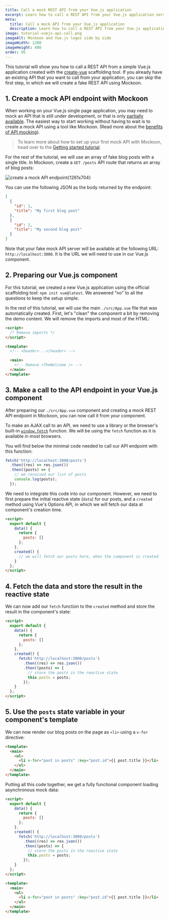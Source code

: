 ```yaml
---
title: Call a mock REST API from your Vue.js application
excerpt: Learn how to call a REST API from your Vue.js application service and mock it using Mockoon API mocking tools
meta:
  title: Call a mock API from your Vue.js application
  description: Learn how to call a REST API from your Vue.js application service and mock it using Mockoon API mocking tools
image: tutorial-vuejs-api-call.png
imageAlt: Mockoon and Vue.js logos side by side
imageWidth: 1200
imageHeight: 400
order: 95
---
```


This tutorial will show you how to call a REST API from a simple Vue.js application created with the [create-vue](https://github.com/vuejs/create-vue) scaffolding tool. If you already have an existing API that you want to call from your application, you can skip the first step, in which we will create a fake REST API using Mockoon.

## 1. Create a mock API endpoint with Mockoon

When working on your Vue.js single page application, you may need to mock an API that is still under development, or that is only [partially available](docs:server-configuration/proxy-mode). The easiest way to start working without having to wait is to create a mock API using a tool like Mockoon. (Read more about the [benefits of API mocking](/use-cases/)).

> To learn more about how to set up your first mock API with Mockoon, head over to the [Getting started tutorial](/tutorials/getting-started/).

For the rest of the tutorial, we will use an array of fake blog posts with a single title. In Mockoon, create a `GET /posts` API route that returns an array of blog posts:

![create a mock API endpoint{1261x704}](/images/tutorials/blog-posts-mock-endpoint.png)

You can use the following JSON as the body returned by the endpoint:

```json
[
  {
    "id": 1,
    "title": "My first blog post"
  },
  {
    "id": 2,
    "title": "My second blog post"
  }
]
```

Note that your fake mock API server will be available at the following URL: `http://localhost:3000`. It is the URL we will need to use in our Vue.js component.

## 2. Preparing our Vue.js component

For this tutorial, we created a new Vue.js application using the official scaffolding tool: `npm init vue@latest`. We answered "no" to all the questions to keep the setup simple.

In the rest of this tutorial, we will use the main `./src/App.vue` file that was automatically created.
First, let's "clean" the component a bit by removing the demo content. We will remove the imports and most of the HTML:

```html
<script>
  /* Remove imports */
</script>

<template>
  <!-- <header>...</header> -->

  <main>
    <!-- Remove <TheWelcome /> -->
  </main>
</template>
```

## 3. Make a call to the API endpoint in your Vue.js component

After preparing our `./src/App.vue` component and creating a mock REST API endpoint in Mockoon, you can now call it from your component.

To make an AJAX call to an API, we need to use a library or the browser's built-in [`window.fetch`](https://developer.mozilla.org/en-US/docs/Web/API/Fetch_API) function. We will be using the `fetch` function as it is available in most browsers.

You will find below the minimal code needed to call our API endpoint with this function:

```javascript
fetch('http://localhost:3000/posts')
  .then((res) => res.json())
  .then((posts) => {
    // we received our list of posts
    console.log(posts);
  });
```

We need to integrate this code into our component. However, we need to first prepare the initial reactive state (`data`) for our posts, and a `created` method using Vue's Options API, in which we will fetch our data at component's creation time.

```html
<script>
  export default {
    data() {
      return {
        posts: []
      };
    },
    created() {
      // we will fetch our posts here, when the component is created
    }
  };
</script>
```

## 4. Fetch the data and store the result in the reactive state

We can now add our `fetch` function to the `created` method and store the result in the component's state:

```html
<script>
  export default {
    data() {
      return {
        posts: []
      };
    },
    created() {
      fetch('http://localhost:3000/posts')
        .then((res) => res.json())
        .then((posts) => {
          // store the posts in the reactive state
          this.posts = posts;
        });
    }
  };
</script>
```

## 5. Use the `posts` state variable in your component's template

We can now render our blog posts on the page as `<li>` using a `v-for` directive:

```html
<template>
  <main>
    <ul>
      <li v-for="post in posts" :key="post.id">{{ post.title }}</li>
    </ul>
  </main>
</template>
```

Putting all this code together, we get a fully functional component loading asynchronous mock data:

```html
<script>
  export default {
    data() {
      return {
        posts: []
      };
    },
    created() {
      fetch('http://localhost:3000/posts')
        .then((res) => res.json())
        .then((posts) => {
          // store the posts in the reactive state
          this.posts = posts;
        });
    }
  };
</script>

<template>
  <main>
    <ul>
      <li v-for="post in posts" :key="post.id">{{ post.title }}</li>
    </ul>
  </main>
</template>
```
